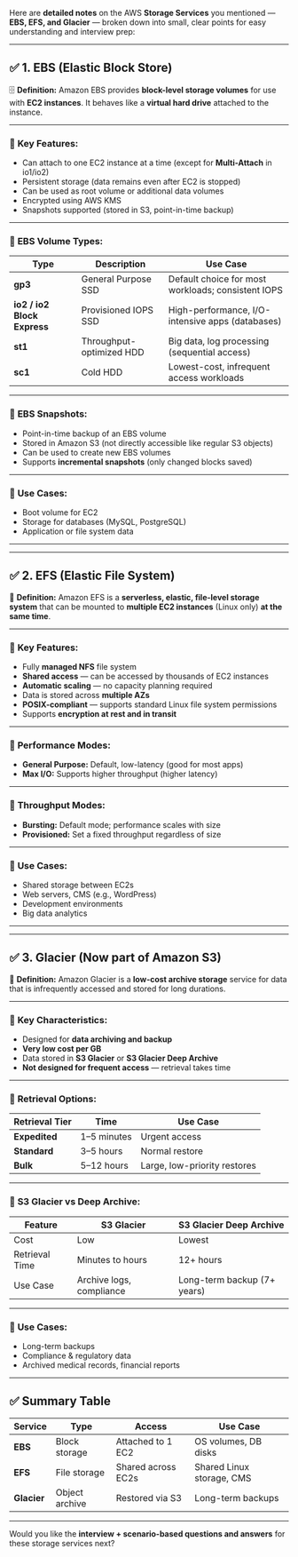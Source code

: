 Here are **detailed notes** on the AWS **Storage Services** you mentioned — **EBS, EFS, and Glacier** — broken down into small, clear points for easy understanding and interview prep:

---

## ✅ **1. EBS (Elastic Block Store)**

🗄️ **Definition:**
Amazon EBS provides **block-level storage volumes** for use with **EC2 instances**. It behaves like a **virtual hard drive** attached to the instance.

---

### 🔹 **Key Features:**

* Can attach to one EC2 instance at a time (except for **Multi-Attach** in io1/io2)
* Persistent storage (data remains even after EC2 is stopped)
* Can be used as root volume or additional data volumes
* Encrypted using AWS KMS
* Snapshots supported (stored in S3, point-in-time backup)

---

### 🔹 **EBS Volume Types:**

| Type                        | Description              | Use Case                                           |
| --------------------------- | ------------------------ | -------------------------------------------------- |
| **gp3**                     | General Purpose SSD      | Default choice for most workloads; consistent IOPS |
| **io2 / io2 Block Express** | Provisioned IOPS SSD     | High-performance, I/O-intensive apps (databases)   |
| **st1**                     | Throughput-optimized HDD | Big data, log processing (sequential access)       |
| **sc1**                     | Cold HDD                 | Lowest-cost, infrequent access workloads           |

---

### 🔹 **EBS Snapshots:**

* Point-in-time backup of an EBS volume
* Stored in Amazon S3 (not directly accessible like regular S3 objects)
* Can be used to create new EBS volumes
* Supports **incremental snapshots** (only changed blocks saved)

---

### 🔹 **Use Cases:**

* Boot volume for EC2
* Storage for databases (MySQL, PostgreSQL)
* Application or file system data

---

---

## ✅ **2. EFS (Elastic File System)**

🧰 **Definition:**
Amazon EFS is a **serverless, elastic, file-level storage system** that can be mounted to **multiple EC2 instances** (Linux only) **at the same time**.

---

### 🔹 **Key Features:**

* Fully **managed NFS** file system
* **Shared access** — can be accessed by thousands of EC2 instances
* **Automatic scaling** — no capacity planning required
* Data is stored across **multiple AZs**
* **POSIX-compliant** — supports standard Linux file system permissions
* Supports **encryption at rest and in transit**

---

### 🔹 **Performance Modes:**

* **General Purpose:** Default, low-latency (good for most apps)
* **Max I/O:** Supports higher throughput (higher latency)

---

### 🔹 **Throughput Modes:**

* **Bursting:** Default mode; performance scales with size
* **Provisioned:** Set a fixed throughput regardless of size

---

### 🔹 **Use Cases:**

* Shared storage between EC2s
* Web servers, CMS (e.g., WordPress)
* Development environments
* Big data analytics

---

---

## ✅ **3. Glacier (Now part of Amazon S3)**

🧊 **Definition:**
Amazon Glacier is a **low-cost archive storage** service for data that is infrequently accessed and stored for long durations.

---

### 🔹 **Key Characteristics:**

* Designed for **data archiving and backup**
* **Very low cost per GB**
* Data stored in **S3 Glacier** or **S3 Glacier Deep Archive**
* **Not designed for frequent access** — retrieval takes time

---

### 🔹 **Retrieval Options:**

| Retrieval Tier | Time        | Use Case                     |
| -------------- | ----------- | ---------------------------- |
| **Expedited**  | 1–5 minutes | Urgent access                |
| **Standard**   | 3–5 hours   | Normal restore               |
| **Bulk**       | 5–12 hours  | Large, low-priority restores |

---

### 🔹 **S3 Glacier vs Deep Archive:**

| Feature        | S3 Glacier               | S3 Glacier Deep Archive     |
| -------------- | ------------------------ | --------------------------- |
| Cost           | Low                      | Lowest                      |
| Retrieval Time | Minutes to hours         | 12+ hours                   |
| Use Case       | Archive logs, compliance | Long-term backup (7+ years) |

---

### 🔹 **Use Cases:**

* Long-term backups
* Compliance & regulatory data
* Archived medical records, financial reports

---

## ✅ Summary Table

| **Service** | **Type**       | **Access**         | **Use Case**              |
| ----------- | -------------- | ------------------ | ------------------------- |
| **EBS**     | Block storage  | Attached to 1 EC2  | OS volumes, DB disks      |
| **EFS**     | File storage   | Shared across EC2s | Shared Linux storage, CMS |
| **Glacier** | Object archive | Restored via S3    | Long-term backups         |

---

Would you like the **interview + scenario-based questions and answers** for these storage services next?
